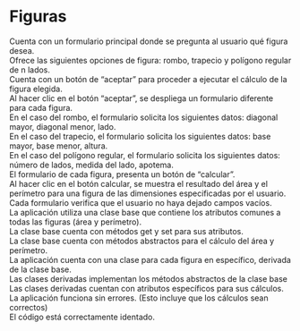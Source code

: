 # Figuras

Cuenta con un formulario principal donde se pregunta al usuario qué figura desea.		
Ofrece las siguientes opciones de figura: rombo, trapecio y polígono regular de n lados.		
Cuenta con un botón de “aceptar” para proceder a ejecutar el cálculo de la figura elegida.		
Al hacer clic en el botón “aceptar”, se despliega un formulario diferente para cada figura.		
En el caso del rombo, el formulario solicita los siguientes datos: diagonal mayor, diagonal menor, lado.		
En el caso del trapecio, el formulario solicita los siguientes datos: base mayor, base menor, altura.		
En el caso del polígono regular, el formulario solicita los siguientes datos: número de lados, medida del lado, apotema.		
El formulario de cada figura, presenta un botón de “calcular”.		
Al hacer clic en el botón calcular, se muestra el resultado del área y el perímetro para una figura de las dimensiones especificadas por el usuario.		
Cada formulario verifica que el usuario no haya dejado campos vacíos.		
La aplicación utiliza una clase base que contiene los atributos comunes a todas las figuras (área y perímetro).		
La clase base cuenta con métodos get y set para sus atributos.		
La clase base cuenta con métodos abstractos para el cálculo del área y perímetro.		
La aplicación cuenta con una clase para cada figura en específico, derivada de la clase base.		
Las clases derivadas implementan los métodos abstractos de la clase base		
Las clases derivadas cuentan con atributos específicos para sus cálculos.		
La aplicación funciona sin errores. (Esto incluye que los cálculos sean correctos)		
El código está correctamente identado.		



